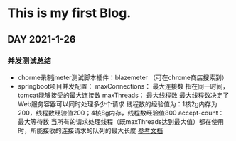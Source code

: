 # This is my first Blog.

## DAY 2021-1-26

### 并发测试总结

* chorme录制jmeter测试脚本插件：blazemeter （可在chrome商店搜索到）
* springboot项目并发配置：
      maxConnections： 最大连接数   指在同一时间，tomcat能够接受的最大连接数
      maxThreads：     最大线程数   最大线程数决定了Web服务容器可以同时处理多少个请求  线程数的经验值为：1核2g内存为200，线程数经验值200；4核8g内存，线程数经验值800
      accept-count：   最大等待数   当所有的请求处理线程（既maxThreads达到最大值）都在使用时，所能接收的连接请求的队列的最大长度
  [参考文档](https://blog.csdn.net/crazymakercircle/article/details/102768912?utm_medium=distribute.pc_relevant.none-task-blog-BlogCommendFromMachineLearnPai2-2.control&depth_1-utm_source=distribute.pc_relevant.none-task-blog-BlogCommendFromMachineLearnPai2-2.control)
